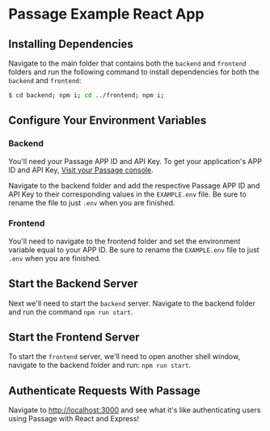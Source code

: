 # Passage Example React App

## Installing Dependencies

Navigate to the main folder that contains both the `backend` and `frontend` folders and run the following command to install dependencies for both the `backend` and `frontend`:

```bash
$ cd backend; npm i; cd ../frontend; npm i;
```

## Configure Your Environment Variables

### Backend

You'll need your Passage APP ID and API Key. To get your application's APP ID and API Key, [Visit your Passage console](https://console.passage.id/).

Navigate to the backend folder and add the respective Passage APP ID and API Key to their corresponding values in the `EXAMPLE.env` file. Be sure to rename the file to just `.env` when you are finished.

### Frontend

You'll need to navigate to the frontend folder and set the environment variable equal to your APP ID. Be sure to rename the `EXAMPLE.env` file to just `.env` when you are finished.

## Start the Backend Server

Next we'll need to start the `backend` server. Navigate to the backend folder and run the command `npm run start`.

## Start the Frontend Server

To start the `frontend` server, we'll need to open another shell window, navigate to the backend folder and run: `npm run start`.

## Authenticate Requests With Passage

Navigate to [http://localhost:3000](http://localhost:3000) and see what it's like authenticating users using Passage with React and Express!
